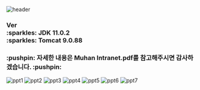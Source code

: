 ![header](https://capsule-render.vercel.app/api?type=Waving&color=7a7fff&height=200&section=header&text=Hello%20World!&fontAlignY=30&stroke=002eff&fontSize=40&desc=I'm%20Seo%20Young&descAlignY=50&fontColor=ffffff)

<h3> Ver <br>
   :sparkles: JDK 11.0.2 <br>
   :sparkles: Tomcat 9.0.88</h3>




<h3>:pushpin: 자세한 내용은 Muhan Intranet.pdf를 참고해주시면 감사하겠습니다. :pushpin:</h3>


![ppt1](https://github.com/szoee/muhan_intranet/assets/155424048/ecfa4ff3-af15-4e65-9e3b-353d8055d802)
![ppt2](https://github.com/szoee/muhan_intranet/assets/155424048/3c367123-4bc7-4cf6-8fbe-f082af3225e2)
![ppt3](https://github.com/szoee/muhan_intranet/assets/155424048/9e0e830d-8bba-4a27-bf9f-e8ef6246fef8)
![ppt4](https://github.com/szoee/muhan_intranet/assets/155424048/db030cba-1d5c-4778-b3f1-6f385b728462)
![ppt5](https://github.com/szoee/muhan_intranet/assets/155424048/9298c337-c467-474e-b2fc-b7a7fb611628)
![ppt6](https://github.com/szoee/muhan_intranet/assets/155424048/78bd2356-f843-49ce-bf0b-3a021b0f1948)
![ppt7](https://github.com/szoee/muhan_intranet/assets/155424048/3e796d1a-ee69-4628-b0a6-f836e33cfd21)
